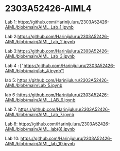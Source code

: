 # 2303A52426-AIML4
Lab 1: https://github.com/Harinijuluru/2303A52426-AIML/blob/main/AIML_Lab_1.ipynb

Lab 2:https://github.com/Harinijuluru/2303A52426-AIML/blob/main/AIML_Lab_2.ipynb

Lab 3:https://github.com/Harinijuluru/2303A52426-AIML/blob/main/AIML_Lab_3.ipynb

Lab 4 : ["https://github.com/Harinijuluru/2303A52426-AIML/blob/main/lab_4.ipynb"]

lab 5: https://github.com/Harinijuluru/2303A52426-AIML/blob/main/Lab_5.ipynb

lab 6 :https://github.com/Harinijuluru/2303A52426-AIML/blob/main/AIML_LAB_6.ipynb

Lab 7: https://github.com/Harinijuluru/2303A52426-AIML/blob/main/AIML_Lab_7.ipynb

Lab 8: https://github.com/Harinijuluru/2303A52426-AIML/blob/main/AIML_lab(8).ipynb

Lab 10: https://github.com/Harinijuluru/2303A52426-AIML/blob/main/AIML_lab_10.ipynb



